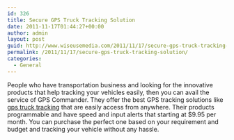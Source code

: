 ```yaml
---
id: 326
title: Secure GPS Truck Tracking Solution
date: 2011-11-17T01:44:27+00:00
author: admin
layout: post
guid: http://www.wiseusemedia.com/2011/11/17/secure-gps-truck-tracking-solution/
permalink: /2011/11/17/secure-gps-truck-tracking-solution/
categories:
  - General
---
```

People who have transportation business and looking for the innovative products that help tracking your vehicles easily, then you can avail the service of GPS Commander. They offer the best GPS tracking solutions like [gps truck tracking](http://www.gpscommander.com/) that are easily access from anywhere. Their products programmable and have speed and input alerts that starting at $9.95 per month. You can purchase the perfect one based on your requirement and budget and tracking your vehicle without any hassle.